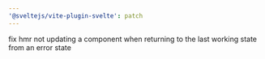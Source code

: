 ```yaml
---
'@sveltejs/vite-plugin-svelte': patch
---
```


fix hmr not updating a component when returning to the last working state from an error state

